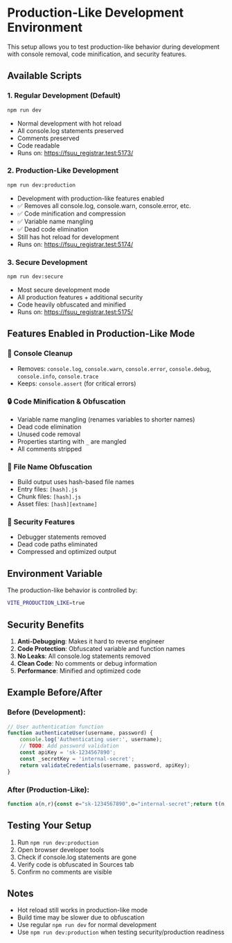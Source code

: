 # Production-Like Development Environment

This setup allows you to test production-like behavior during development with console removal, code minification, and security features.

## Available Scripts

### 1. Regular Development (Default)
```bash
npm run dev
```
- Normal development with hot reload
- All console.log statements preserved
- Comments preserved
- Code readable
- Runs on: https://fsuu_registrar.test:5173/

### 2. Production-Like Development
```bash
npm run dev:production
```
- Development with production-like features enabled
- ✅ Removes all console.log, console.warn, console.error, etc.
- ✅ Code minification and compression
- ✅ Variable name mangling
- ✅ Dead code elimination
- Still has hot reload for development
- Runs on: https://fsuu_registrar.test:5174/

### 3. Secure Development
```bash
npm run dev:secure
```
- Most secure development mode
- All production features + additional security
- Code heavily obfuscated and minified
- Runs on: https://fsuu_registrar.test:5175/

## Features Enabled in Production-Like Mode

### 🧹 **Console Cleanup**
- Removes: `console.log`, `console.warn`, `console.error`, `console.debug`, `console.info`, `console.trace`
- Keeps: `console.assert` (for critical errors)

### 🔒 **Code Minification & Obfuscation**
- Variable name mangling (renames variables to shorter names)
- Dead code elimination
- Unused code removal
- Properties starting with `_` are mangled
- All comments stripped

### 📁 **File Name Obfuscation**
- Build output uses hash-based file names
- Entry files: `[hash].js`
- Chunk files: `[hash].js`
- Asset files: `[hash][extname]`

### 🔧 **Security Features**
- Debugger statements removed
- Dead code paths eliminated
- Compressed and optimized output

## Environment Variable

The production-like behavior is controlled by:
```bash
VITE_PRODUCTION_LIKE=true
```

## Security Benefits

1. **Anti-Debugging**: Makes it hard to reverse engineer
2. **Code Protection**: Obfuscated variable and function names
3. **No Leaks**: All console.log statements removed
4. **Clean Code**: No comments or debug information
5. **Performance**: Minified and optimized code

## Example Before/After

### Before (Development):
```javascript
// User authentication function
function authenticateUser(username, password) {
    console.log('Authenticating user:', username);
    // TODO: Add password validation
    const apiKey = 'sk-1234567890';
    const _secretKey = 'internal-secret';
    return validateCredentials(username, password, apiKey);
}
```

### After (Production-Like):
```javascript
function a(n,r){const e="sk-1234567890",o="internal-secret";return t(n,r,e)}
```

## Testing Your Setup

1. Run `npm run dev:production`
2. Open browser developer tools
3. Check if console.log statements are gone
4. Verify code is obfuscated in Sources tab
5. Confirm no comments are visible

## Notes

- Hot reload still works in production-like mode
- Build time may be slower due to obfuscation
- Use regular `npm run dev` for normal development
- Use `npm run dev:production` when testing security/production readiness